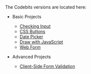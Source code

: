 The Codebits versions are located here:

- Basic Projects
  - [Checking Input](https://www.codecademy.com/christianheinrichs/codebits/WrjOso)
  - [CSS Buttons](https://www.codecademy.com/christianheinrichs/codebits/UIhHVf)
  - [Date Picker](https://www.codecademy.com/christianheinrichs/codebits/AjpOZe)
  - [Draw with JavaScript](https://www.codecademy.com/christianheinrichs/codebits/cvrymf)
  - [Web Form](https://www.codecademy.com/christianheinrichs/codebits/Kzsyo6)

- Advanced Projects
  - [Client-Side Form Validation](https://www.codecademy.com/christianheinrichs/codebits/6b6wBt)
